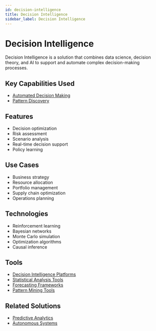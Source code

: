 ```yaml
---
id: decision-intelligence
title: Decision Intelligence
sidebar_label: Decision Intelligence
---
```


# Decision Intelligence

Decision Intelligence is a solution that combines data science, decision theory, and AI to support and automate complex decision-making processes.

## Key Capabilities Used

- [Automated Decision Making](../capabilities/automated-decision-making)
- [Pattern Discovery](../capabilities/pattern-discovery)

## Features

- Decision optimization
- Risk assessment
- Scenario analysis
- Real-time decision support
- Policy learning

## Use Cases

- Business strategy
- Resource allocation
- Portfolio management
- Supply chain optimization
- Operations planning

## Technologies

- Reinforcement learning
- Bayesian networks
- Monte Carlo simulation
- Optimization algorithms
- Causal inference

## Tools

- [Decision Intelligence Platforms](../tools/decision-intelligence-platforms)
- [Statistical Analysis Tools](../tools/statistical-analysis-tools)
- [Forecasting Frameworks](../tools/forecasting-frameworks)
- [Pattern Mining Tools](../tools/pattern-mining-tools)

## Related Solutions

- [Predictive Analytics](./predictive-analytics)
- [Autonomous Systems](./autonomous-systems)
